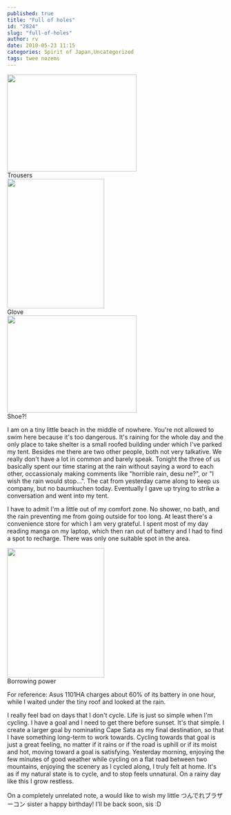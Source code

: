 ```yaml
---
published: true
title: "Full of holes"
id: "2824"
slug: "full-of-holes"
author: rv
date: 2010-05-23 11:15
categories: Spirit of Japan,Uncategorized
tags: twee nozems
---
```

<div class="caption">
<a href="https://s3.amazonaws.com/cfwblog/uploads/2010/05/img_4422.jpg"><img class="size-medium wp-image-2825" title="IMG_4422" src="https://s3.amazonaws.com/cfwblog/uploads/2010/05/img_4422.jpg?w=300" alt="" width="300" height="225" /></a>
<div class="caption-text">Trousers</div>
</div>

<div class="caption">
<a href="https://s3.amazonaws.com/cfwblog/uploads/2010/05/img_4426.jpg"><img class="size-medium wp-image-2826" title="IMG_4426" src="https://s3.amazonaws.com/cfwblog/uploads/2010/05/img_4426.jpg?w=225" alt="" width="225" height="300" /></a>
<div class="caption-text">Glove</div>
</div>

<div class="caption">
<a href="https://s3.amazonaws.com/cfwblog/uploads/2010/05/img_4425.jpg"><img class="size-medium wp-image-2827" title="IMG_4425" src="https://s3.amazonaws.com/cfwblog/uploads/2010/05/img_4425.jpg?w=300" alt="" width="300" height="225" /></a>
<div class="caption-text">Shoe?!</div>
</div>

I am on a tiny little beach in the middle of nowhere. You're not allowed to swim here because it's too dangerous. It's raining for the whole day and the only place to take shelter is a small roofed building under which I've parked my tent. Besides me there are two other people, both not very talkative. We really don't have a lot in common and barely speak. Tonight the three of us basically spent our time staring at the rain without saying a word to each other, occassionaly making comments like "horrible rain, desu ne?", or "I wish the rain would stop...". The cat from yesterday came along to keep us company, but no baumkuchen today. Eventually I gave up trying to strike a conversation and went into my tent.

I have to admit I'm a little out of my comfort zone. No shower, no bath, and the rain preventing me from going outside for too long. At least there's a convenience store for which I am very grateful. I spent most of my day reading manga on my laptop, which then ran out of battery and I had to find a spot to recharge. There was only one suitable spot in the area.

<div class="caption">
<a href="https://s3.amazonaws.com/cfwblog/uploads/2010/05/img_4431.jpg"><img class="size-medium wp-image-2828" title="IMG_4431" src="https://s3.amazonaws.com/cfwblog/uploads/2010/05/img_4431.jpg?w=225" alt="" width="225" height="300" /></a>
<div class="caption-text">Borrowing power</div>
</div>

For reference: Asus 1101HA charges about 60% of its battery in one hour, while I waited under the tiny roof and looked at the rain.

I really feel bad on days that I don't cycle. Life is just so simple when I'm cycling. I have a goal and I need to get there before sunset. It's that simple. I create a larger goal by nominating Cape Sata as my final destination, so that I have something long-term to work towards. Cycling towards that goal is just a great feeling, no matter if it rains or if the road is uphill or if its moist and hot, moving toward a goal is satisfying. Yesterday morning, enjoying the few minutes of good weather while cycling on a flat road between two mountains, enjoying the scenery as I cycled along, I truly felt at home. It's as if my natural state is to cycle, and to stop feels unnatural. On a rainy day like this I grow restless.

On a completely unrelated note, a would like to wish my little つんでれブラザーコン sister a happy birthday! I'll be back soon, sis :D